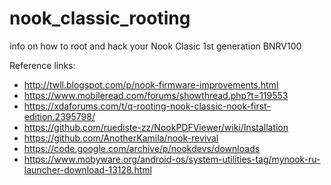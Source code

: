 # nook_classic_rooting
info on how to root and hack your Nook Clasic 1st generation BNRV100



Reference links:
* http://twll.blogspot.com/p/nook-firmware-improvements.html
* https://www.mobileread.com/forums/showthread.php?t=119553
* https://xdaforums.com/t/q-rooting-nook-classic-nook-first-edition.2395798/
* https://github.com/ruediste-zz/NookPDFViewer/wiki/Installation
* https://github.com/AnotherKamila/nook-revival
* https://code.google.com/archive/p/nookdevs/downloads
* https://www.mobyware.org/android-os/system-utilities-tag/mynook-ru-launcher-download-13128.html
